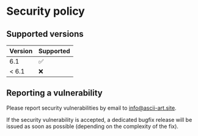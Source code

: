# Security policy

## Supported versions

| Version       | Supported          |
| ------------- | ------------------ |
| 6.1           | :white_check_mark: |
| < 6.1         | :x:                |

## Reporting a vulnerability

Please report security vulnerabilities by email to [info@ascii-art.site](mailto:info@ascii-art.site "info@ascii-art.site").

If the security vulnerability is accepted, a dedicated bugfix release will be issued as soon as possible (depending on the complexity of the fix).